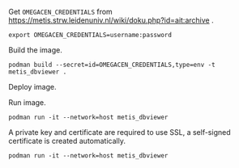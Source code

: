 Get `OMEGACEN_CREDENTIALS` from https://metis.strw.leidenuniv.nl/wiki/doku.php?id=ait:archive .

```
export OMEGACEN_CREDENTIALS=username:password
```

Build the image.
```
podman build --secret=id=OMEGACEN_CREDENTIALS,type=env -t metis_dbviewer .
```

Deploy image.

Run image.
```
podman run -it --network=host metis_dbviewer
```

A private key and certificate are required to use SSL, a self-signed
certificate is created automatically.

```commandline
podman run -it --network=host metis_dbviewer
```
